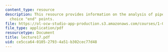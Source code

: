 ```yaml
---
content_type: resource
description: This resource provides information on the analysis of pipe flow, and
  choice "end" points.
file: https://ol-ocw-studio-app-production.s3.amazonaws.com/courses/1-060-engineering-mechanics-ii-spring-2006/ce5cca64010527934a51b302cec77d48_lecture17.pdf
file_type: application/pdf
resourcetype: Document
title: lecture17.pdf
uid: ce5cca64-0105-2793-4a51-b302cec77d48
---
```

